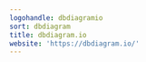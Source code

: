 ```yaml
---
logohandle: dbdiagramio
sort: dbdiagram
title: dbdiagram.io
website: 'https://dbdiagram.io/'
---
```


